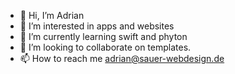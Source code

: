 - 👋 Hi, I’m Adrian
- 👀 I’m interested in apps and websites
- 🌱 I’m currently learning swift and phyton
- 💞️ I’m looking to collaborate on templates.
- 📫 How to reach me adrian@sauer-webdesign.de

<!---
Salum3n/Salum3n is a ✨ special ✨ repository because its `README.md` (this file) appears on your GitHub profile.
You can click the Preview link to take a look at your changes.
--->
